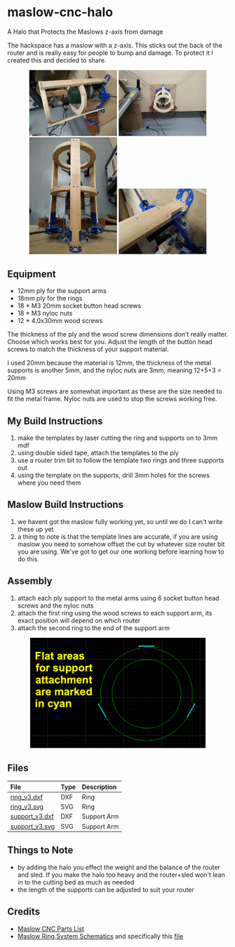 # maslow-cnc-halo
A Halo that Protects the Maslows z-axis from damage

The hackspace has a maslow with a z-axis.  This sticks out the back of the router and is really easy for people to bump and damage.  To protect it I created this and decided to share.

<p align="center">
  <img src="https://raw.githubusercontent.com/smford/maslow-cnc-halo/master/images/image_001.jpg" width="200">
  <img src="https://raw.githubusercontent.com/smford/maslow-cnc-halo/master/images/image_002.jpg" width="200">
  <img src="https://raw.githubusercontent.com/smford/maslow-cnc-halo/master/images/image_003.jpg" width="200">
  <img src="https://raw.githubusercontent.com/smford/maslow-cnc-halo/master/images/image_004.jpg" width="200">
</p>

## Equipment

- 12mm ply for the support arms
- 18mm ply for the rings
- 18 * M3 20mm socket button head screws
- 18 * M3 nyloc nuts
- 12 * 4.0x30mm wood screws

The thickness of the ply and the wood screw dimensions don't really matter.  Choose which works best for you.  Adjust the length of the button head screws to match the thickness of your support material.

I used 20mm because the material is 12mm, the thickness of the metal supports is another 5mm, and the nyloc nuts are 3mm; meaning 12+5+3 = 20mm

Using M3 screws are somewhat important as these are the size needed to fit the metal frame.  Nyloc nuts are used to stop the screws working free.


## My Build Instructions
1. make the templates by laser cutting the ring and supports on to 3mm mdf
1. using double sided tape, attach the templates to the ply
1. use a router trim bit to follow the template two rings and three supports out
1. using the template on the supports, drill 3mm holes for the screws where you need them


## Maslow Build Instructions
1. we havent got the maslow fully working yet, so until we do I can't write these up yet
1. a thing to note is that the template lines are accurate, if you are using maslow you need to somehow offset the cut by whatever size router bit you are using. We've got to get our one working before learning how to do this

## Assembly
1. attach each ply support to the metal arms using 6 socket button head screws and the nyloc nuts
1. attach the first ring using the wood screws to each support arm, its exact position will depend on which router
1. attach the second ring to the end of the support arm

<p align="center">
  <img src="https://raw.githubusercontent.com/smford/maslow-cnc-halo/master/images/support_attachment_areas.png" width="400">
</p>

## Files

| File | Type | Description |
| :-- | :-- | :-- |
| [ring_v3.dxf](ring_v3.dxf) | DXF | Ring |
| [ring_v3.svg](ring_v3.svg) | SVG | Ring |
| [support_v3.dxf](support_v3.dxf) | DXF | Support Arm |
| [support_v3.svg](support_v3.dxf) | SVG | Support Arm |

## Things to Note
- by adding the halo you effect the weight and the balance of the router and sled.  If you make the halo too heavy and the router+sled  won't lean in to the cutting bed as much as needed
- the length of the supports can be adjusted to suit your router

## Credits
- [Maslow CNC Parts List](https://github.com/MaslowCommunityGarden/Maslow-CNC-Kit/blob/master/BOM.md)
- [Maslow Ring System Schematics](https://github.com/MaslowCommunityGarden/Maslow-Ring-System) and specifically this [file](https://codeload.github.com/MaslowCommunityGarden/Maslow-Ring-System/zip/master)


